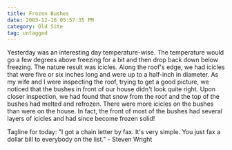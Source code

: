 ```yaml
---
title: Frozen Bushes
date: 2003-12-16 05:57:35 PM
category: Old Site
tag: untagged
---
```


Yesterday was an interesting day temperature-wise. The temperature would go a few degrees above freezing for a bit and then drop back down below freezing. The nature result was icicles. Along the roof's edge, we had icicles that were five or six inches long and were up to a half-inch in diameter. As my wife and I were inspecting the roof, trying to get a good picture, we noticed that the bushes in front of our house didn't look quite right. Upon closer inspection, we had found that snow from the roof and the top of the bushes had melted and refrozen. There were more icicles on the bushes than were on the house. In fact, the front of most of the bushes had several layers of icicles and had since become frozen solid!

Tagline for today: "I got a chain letter by fax. It's very simple. You just fax a dollar bill to everybody on the list." - Steven Wright
